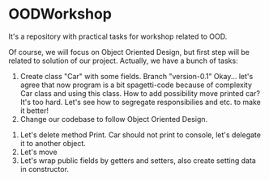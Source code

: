 # OODWorkshop
It's a repository with practical tasks for workshop related to OOD.

Of course, we will focus on Object Oriented Design, but first step will be related to solution of our project. Actually, we have a bunch of tasks:

1. Create class "Car" with some fields. Branch "version-0.1"
Okay... let's agree that now program is a bit spagetti-code because of complexity Car class and using this class. How to add possibility move printed car? It's too hard. Let's see how to segregate responsibilies and etc. to make it better!
2. Change our codebase to follow Object Oriented Design.
  1) Let's delete method Print. Car should not print to console, let's delegate it to another object.
  2) Let's move 
  3) Let's wrap public fields by getters and setters, also create setting data in constructor.
